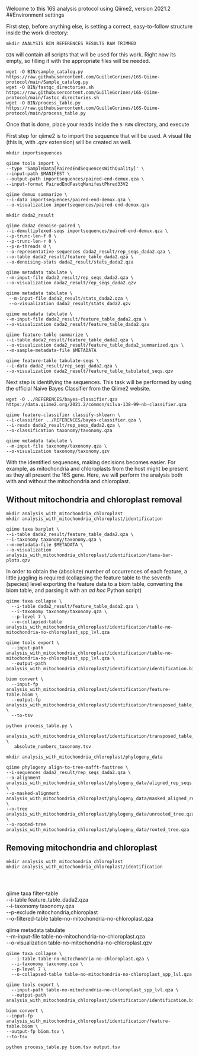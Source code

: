 Welcome to this 16S analysis protocol using Qiime2, version 2021.2
##Environment settings



First step, before anything else, is setting a correct, easy-to-follow structure inside the work directory: 

```
mkdir ANALYSIS BIN REFERENCES RESULTS RAW TRIMMED
```
`BIN` will contain all scripts that will be used for this work. Right now its empty, so filling it with the appropriate files will be needed.

```
wget -O BIN/sample_catalog.py https://raw.githubusercontent.com/GuilleGorines/16S-Qiime-protocol/main/Sample_catalog.py
wget -O BIN/fastqc_directories.sh  https://raw.githubusercontent.com/GuilleGorines/16S-Qiime-protocol/main/fastqc_directories.sh
wget -O BIN/process_table.py https://raw.githubusercontent.com/GuilleGorines/16S-Qiime-protocol/main/process_table.py
```
Once that is done, place your reads inside the `5-RAW` directory, and execute


First step for qiime2 is to import the sequence that will be used. A visual file (this is, with  _.qzv_ extension) will be created as well.

```
mkdir importsequences

qiime tools import \
--type 'SampleData[PairedEndSequencesWithQuality]' \
--input-path $MANIFEST \
--output-path importsequences/paired-end-demux.qza \
--input-format PairedEndFastqManifestPhred33V2

qiime demux summarize \
--i-data importsequences/paired-end-demux.qza \
--o-visualization importsequences/paired-end-demux.qzv

```

```
mkdir dada2_result

qiime dada2 denoise-paired \
--i-demultiplexed-seqs importsequences/paired-end-demux.qza \
--p-trunc-len-f 0 \
--p-trunc-len-r 0 \
--p-n-threads 0 \
--o-representative-sequences dada2_result/rep_seqs_dada2.qza \
--o-table dada2_result/feature_table_dada2.qza \
--o-denoising-stats dada2_result/stats_dada2.qza

qiime metadata tabulate \
--m-input-file dada2_result/rep_seqs_dada2.qza \
--o-visualization dada2_result/rep_seqs_dada2.qzv

qiime metadata tabulate \
 --m-input-file dada2_result/stats_dada2.qza \
 --o-visualization dada2_result/stats_dada2.qzv

qiime metadata tabulate \
--m-input-file dada2_result/feature_table_dada2.qza \
--o-visualization dada2_result/feature_table_dada2.qzv

qiime feature-table summarize \
--i-table dada2_result/feature_table_dada2.qza \
--o-visualization dada2_result/feature_table_dada2_summarized.qzv \
--m-sample-metadata-file $METADATA

qiime feature-table tabulate-seqs \
--i-data dada2_result/rep_seqs_dada2.qza \
--o-visualization dada2_result/feature_table_tabulated_seqs.qzv
```

Next step is identifying the sequences. This task will be performed by using the official Naive Bayes Classifier from the Qiime2 website. 
```
wget -O ../REFERENCES/bayes-classifier.qza https://data.qiime2.org/2021.2/common/silva-138-99-nb-classifier.qza

qiime feature-classifier classify-sklearn \
--i-classifier ../REFERENCES/bayes-classifier.qza \
--i-reads dada2_result/rep_seqs_dada2.qza \
--o-classification taxonomy/taxonomy.qza

qiime metadata tabulate \
--m-input-file taxonomy/taxonomy.qza \
--o-visualization taxonomy/taxonomy.qzv
```

With the identified sequences, making decisions becomes easier. For example, as mitochondria and chloroplasts from the host might be present as they all present the 16S gene. Here, we will perform the analysis both with and without the mitochondria and chloroplast.

## Without mitochondria and chloroplast removal

```
mkdir analysis_with_mitochondria_chloroplast
mkdir analysis_with_mitochondria_chloroplast/identification

qiime taxa barplot \
--i-table dada2_result/feature_table_dada2.qza \
--i-taxonomy taxonomy/taxonomy.qza \
--m-metadata-file $METADATA \
--o-visualization analysis_with_mitochondria_chloroplast/identification/taxa-bar-plots.qzv
```

In order to obtain the (absolute) number of occurrences of each feature, a little juggling is required (collapsing the feature table to the seventh (species) level exporting the feature data to a biom table, converting the biom table, and parsing it with an _ad hoc_ Python script)

```
qiime taxa collapse \
  --i-table dada2_result/feature_table_dada2.qza \
  --i-taxonomy taxonomy/taxonomy.qza \
  --p-level 7 \
  --o-collapsed-table analysis_with_mitochondria_chloroplast/identification/table-no-mitochondria-no-chloroplast_spp_lvl.qza

qiime tools export \
  --input-path analysis_with_mitochondria_chloroplast/identification/table-no-mitochondria-no-chloroplast_spp_lvl.qza \
  --output-path analysis_with_mitochondria_chloroplast/identification/identification.biom

biom convert \
  --input-fp analysis_with_mitochondria_chloroplast/identification/feature-table.biom \
  --output-fp analysis_with_mitochondria_chloroplast/identification/transposed_table_no_mitochondria_no_cloroplast.tsv \
  --to-tsv

python process_table.py \
   analysis_with_mitochondria_chloroplast/identification/transposed_table_no_mitochondria_no_cloroplast.tsv \
   absolute_numbers_taxonomy.tsv 

```



```
mkdir analysis_with_mitochondria_chloroplast/phylogeny_data

qiime phylogeny align-to-tree-mafft-fasttree \
--i-sequences dada2_result/rep_seqs_dada2.qza \
--o-alignment analysis_with_mitochondria_chloroplast/phylogeny_data/aligned_rep_seqs.qza \
--o-masked-alignment analysis_with_mitochondria_chloroplast/phylogeny_data/masked_aligned_rep_seqs.qza \
--o-tree analysis_with_mitochondria_chloroplast/phylogeny_data/unrooted_tree.qza \
--o-rooted-tree analysis_with_mitochondria_chloroplast/phylogeny_data/rooted_tree.qza

```




## Removing mitochondria and chloroplast

```
mkdir analysis_with_mitochondria_chloroplast
mkdir analysis_with_mitochondria_chloroplast/identification




```


qiime taxa filter-table \
  --i-table feature_table_dada2.qza \
  --i-taxonomy taxonomy.qza \
  --p-exclude mitochondria,chloroplast \
  --o-filtered-table table-no-mitochondria-no-chloroplast.qza

qiime metadata tabulate \
  --m-input-file table-no-mitochondria-no-chloroplast.qza \
  --o-visualization table-no-mitochondria-no-chloroplast.qzv
  
```
qiime taxa collapse \
  --i-table table-no-mitochondria-no-chloroplast.qza \
  --i-taxonomy taxonomy.qza \
  --p-level 7 \
  --o-collapsed-table table-no-mitochondria-no-chloroplast_spp_lvl.qza

qiime tools export \
  --input-path table-no-mitochondria-no-chloroplast_spp_lvl.qza \
  --output-path analysis_with_mitochondria_chloroplast/identification/identification.biom

biom convert \
--input-fp analysis_with_mitochondria_chloroplast/identification/feature-table.biom \
--output-fp biom.tsv \
--to-tsv

python process_table.py biom.tsv output.tsv 
```
